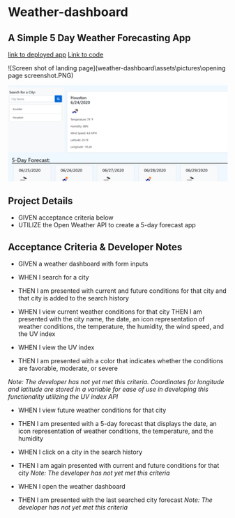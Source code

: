 # Weather-dashboard
## A Simple 5 Day Weather Forecasting App

[link to deployed app](https://jessicablank.github.io/weather-dashboard/)
[Link to code](https://github.com/jessicablank/weather-dashboard)


![Screen shot of landing page](weather-dashboard\assets\pictures\opening page screenshot.PNG)

![Screen shot of page in use](https://github.com/jessicablank/weather-dashboard/blob/master/assets/pictures/after%20search%20screenshot.PNG)

## Project Details
* GIVEN acceptance criteria below
* UTILIZE the Open Weather API to create a 5-day forecast app

## Acceptance Criteria & Developer Notes
* GIVEN a weather dashboard with form inputs

* WHEN I search for a city
* THEN I am presented with current and future conditions for that city and that city is added to the search history

* WHEN I view current weather conditions for that city
THEN I am presented with the city name, the date, an icon representation of weather conditions, the temperature, the humidity, the wind speed, and the UV index

* WHEN I view the UV index
* THEN I am presented with a color that indicates whether the conditions are favorable, moderate, or severe

*Note: The developer has not yet met this criteria. Coordinates for longitude and latitude are stored in a variable for ease of use in developing this functionality utilizing the UV index API*

* WHEN I view future weather conditions for that city
* THEN I am presented with a 5-day forecast that displays the date, an icon representation of weather conditions, the temperature, and the humidity

* WHEN I click on a city in the search history
* THEN I am again presented with current and future conditions for that city
*Note: The developer has not yet met this criteria*

* WHEN I open the weather dashboard
* THEN I am presented with the last searched city forecast
*Note: The developer has not yet met this criteria*
